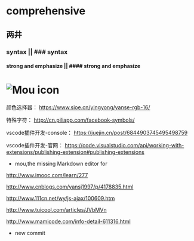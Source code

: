 # comprehensive

## 两井

### syntax || ### syntax

#### strong and emphasize || #### strong and emphasize  

![Mou icon](http://mouapp.com/Mou_128.png)
====

颜色选择器：
<https://www.sioe.cn/yingyong/yanse-rgb-16/>

特殊字符：
<http://cn.piliapp.com/facebook-symbols/>

vscode插件开发-console：
<https://juejin.cn/post/6844903745495498759>

vscode插件开发-官网：
<https://code.visualstudio.com/api/working-with-extensions/publishing-extension#publishing-extensions>

* mou,the missing Markdown editor for  

<http://www.imooc.com/learn/277>  

<http://www.cnblogs.com/yansj1997/p/4178835.html>  

<http://www.111cn.net/wy/js-ajax/100609.htm>  

<http://www.tuicool.com/articles/JVbMVn>  

<http://www.mamicode.com/info-detail-611316.html>

* new commit
